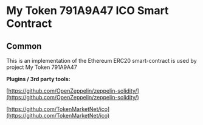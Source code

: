# My Token 791A9A47 ICO Smart Contract

## Common

This is an implementation of the Ethereum ERC20 smart-contract is used by project My Token 791A9A47

<b>Plugins / 3rd party tools:</b>

[https://github.com/OpenZeppelin/zeppelin-solidity/](https://github.com/OpenZeppelin/zeppelin-solidity/)

[https://github.com/TokenMarketNet/ico](https://github.com/TokenMarketNet/ico)